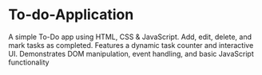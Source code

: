 # To-do-Application
A simple To-Do app using HTML, CSS &amp; JavaScript. Add, edit, delete, and mark tasks as completed. Features a dynamic task counter and interactive UI. Demonstrates DOM manipulation, event handling, and basic JavaScript functionality
